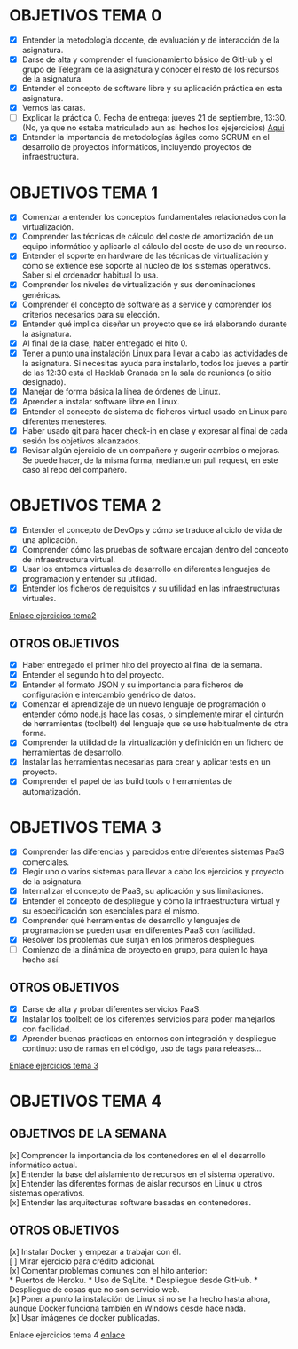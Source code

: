 # OBJETIVOS TEMA 0
- [x] Entender la metodología docente, de evaluación y de interacción de la asignatura.  
- [x] Darse de alta y comprender el funcionamiento básico de GitHub y el grupo de Telegram de la asignatura y conocer el resto de los recursos de la asignatura.  
- [x] Entender el concepto de software libre y su aplicación práctica en esta asignatura.  
- [x] Vernos las caras.  
- [ ] Explicar la práctica 0. Fecha de entrega: jueves 21 de septiembre, 13:30.(No, ya que no estaba matriculado aun asi hechos los ejejercicios) [Aqui](https://github.com/CharlySM/IV-CarlosSanchezMartinez/blob/master/EjerciciosTema1.md)  
- [x] Entender la importancia de metodologías ágiles como SCRUM en el desarrollo de proyectos informáticos, incluyendo proyectos de infraestructura.   
  
# OBJETIVOS TEMA 1  
- [x] Comenzar a entender los conceptos fundamentales relacionados con la virtualización.  
- [x] Comprender las técnicas de cálculo del coste de amortización de un equipo informático y aplicarlo al cálculo del coste de uso de un recurso.  
- [x] Entender el soporte en hardware de las técnicas de virtualización y cómo se extiende ese soporte al núcleo de los sistemas operativos. Saber si el ordenador habitual lo usa.  
- [x] Comprender los niveles de virtualización y sus denominaciones genéricas.  
- [x] Comprender el concepto de software as a service y comprender los criterios necesarios para su elección.  
- [x] Entender qué implica diseñar un proyecto que se irá elaborando durante la asignatura.  
- [x] Al final de la clase, haber entregado el hito 0.  
- [x] Tener a punto una instalación Linux para llevar a cabo las actividades de la asignatura. Si necesitas ayuda para instalarlo, todos los jueves a partir de las 12:30 está el Hacklab Granada en la sala de reuniones (o sitio designado).  
- [x] Manejar de forma básica la línea de órdenes de Linux.  
- [x] Aprender a instalar software libre en Linux.  
- [x] Entender el concepto de sistema de ficheros virtual usado en Linux para diferentes menesteres.  
- [x] Haber usado git para hacer check-in en clase y expresar al final de cada sesión los objetivos alcanzados.  
- [x] Revisar algún ejercicio de un compañero y sugerir cambios o mejoras. Se puede hacer, de la misma forma, mediante un pull request, en este caso al repo del compañero.  
  
# OBJETIVOS TEMA 2  
- [x] Entender el concepto de DevOps y cómo se traduce al ciclo de vida de una aplicación.  
- [x] Comprender cómo las pruebas de software encajan dentro del concepto de infraestructura virtual.  
- [x] Usar los entornos virtuales de desarrollo en diferentes lenguajes de programación y entender su utilidad.  
- [x] Entender los ficheros de requisitos y su utilidad en las infraestructuras virtuales.  

[Enlace ejercicios tema2](https://github.com/CharlySM/IV-CarlosSanchezMartinez/blob/master/EjerciciosTema2.md)  
  ## OTROS OBJETIVOS  
- [x] Haber entregado el primer hito del proyecto al final de la semana.  
- [x] Entender el segundo hito del proyecto.  
- [x] Entender el formato JSON y su importancia para ficheros de configuración e intercambio genérico de datos.  
- [x] Comenzar el aprendizaje de un nuevo lenguaje de programación o entender cómo node.js hace las cosas, o simplemente mirar el cinturón de herramientas (toolbelt) del lenguaje que se use habitualmente de otra forma.  
- [x] Comprender la utilidad de la virtualización y definición en un fichero de herramientas de desarrollo.  
- [x] Instalar las herramientas necesarias para crear y aplicar tests en un proyecto.  
- [x] Comprender el papel de las build tools o herramientas de automatización.  
  
 # OBJETIVOS TEMA 3  
 - [x] Comprender las diferencias y parecidos entre diferentes sistemas PaaS comerciales.  
 - [x] Elegir uno o varios sistemas para llevar a cabo los ejercicios y proyecto de la asignatura.  
 - [x] Internalizar el concepto de PaaS, su aplicación y sus limitaciones.  
 - [x] Entender el concepto de despliegue y cómo la infraestructura virtual y su especificación son esenciales para el mismo.  
 - [x] Comprender qué herramientas de desarrollo y lenguajes de programación se pueden usar en diferentes PaaS con facilidad.  
 - [x] Resolver los problemas que surjan en los primeros despliegues.  
 - [ ] Comienzo de la dinámica de proyecto en grupo, para quien lo haya hecho así.  
 ## OTROS OBJETIVOS  
 - [x] Darse de alta y probar diferentes servicios PaaS.  
 - [x] Instalar los toolbelt de los diferentes servicios para poder manejarlos con facilidad.  
 - [x] Aprender buenas prácticas en entornos con integración y despliegue continuo: uso de ramas en el código, uso de tags para releases...  
   
 [Enlace ejercicios tema 3](https://github.com/CharlySM/IV-CarlosSanchezMartinez/blob/master/ejerciciosTema3.md)  
   
   # OBJETIVOS TEMA 4  
     
   ## OBJETIVOS DE LA SEMANA
     
   [x] Comprender la importancia de los contenedores en el el desarrollo informático actual.  
   [x] Entender la base del aislamiento de recursos en el sistema operativo.  
   [x] Entender las diferentes formas de aislar recursos en Linux u otros sistemas operativos.  
   [x] Entender las arquitecturas software basadas en contenedores.  
     
   ## OTROS OBJETIVOS  
     
   [x] Instalar Docker y empezar a trabajar con él.  
   [ ] Mirar ejercicio para crédito adicional.  
   [x] Comentar problemas comunes con el hito anterior:   
        * Puertos de Heroku.
        * Uso de SqLite.
        * Despliegue desde GitHub.
        * Despliegue de cosas que no son servicio web.  
   [x] Poner a punto la instalación de Linux si no se ha hecho hasta ahora, aunque Docker funciona también en Windows desde hace nada.  
   [x] Usar imágenes de docker publicadas.  
   
   Enlace ejercicios tema 4 [enlace](https://github.com/CharlySM/IV-CarlosSanchezMartinez/blob/master/EjerciciosTema4.md)  
 
